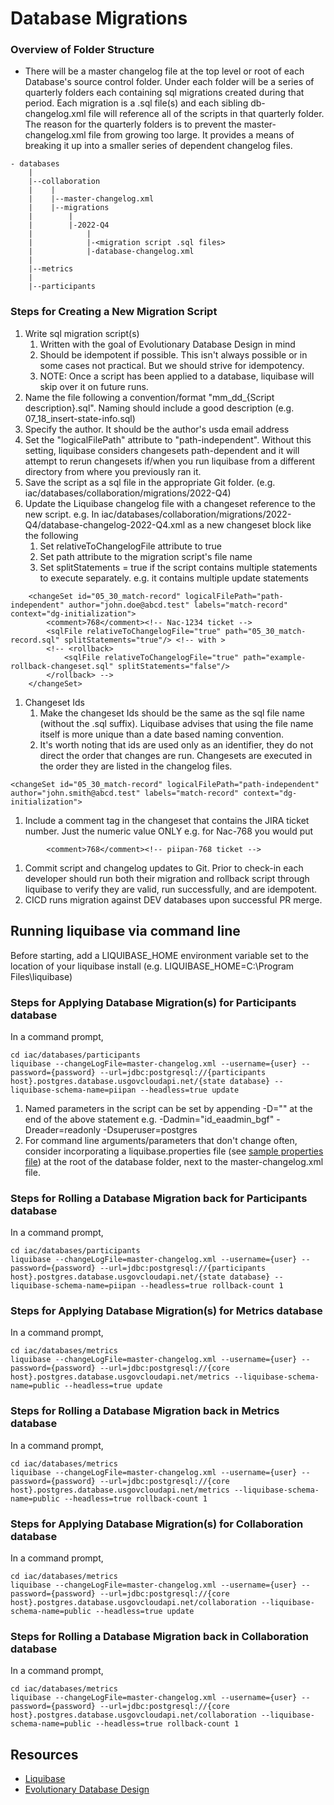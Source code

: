 # Database Migrations

### Overview of Folder Structure

* There will be a master changelog file at the top level or root of each Database's source control folder. Under each folder will be a series of quarterly folders each containing sql migrations created during that period. Each migration is a .sql file(s) and each sibling db-changelog.xml file will reference all of the scripts in that quarterly folder. The reason for the quarterly folders is to prevent the master-changelog.xml file from growing too large. It provides a means of breaking it up into a smaller series of dependent changelog files.

```
- databases
    |
    |--collaboration
    |    |
    |    |--master-changelog.xml
    |    |--migrations
    |        |
    |        |-2022-Q4
    |            |
    |            |-<migration script .sql files>
    |            |-database-changelog.xml
    |
    |--metrics
    |
    |--participants
```

### Steps for Creating a New Migration Script

1. Write sql migration script(s) 
    1. Written with the goal of Evolutionary Database Design in mind
    1. Should be idempotent if possible. This isn't always possible or in some cases not practical. But we should strive for idempotency.
    1. NOTE: Once a script has been applied to a database, liquibase will skip over it on future runs.
1. Name the file following a convention/format "mm_dd_{Script description}.sql". Naming should include a good description (e.g. 07_18_insert-state-info.sql)
1. Specify the author. It should be the author's usda email address
1. Set the "logicalFilePath" attribute to "path-independent". Without this setting, liquibase considers changesets path-dependent and it will attempt to rerun changesets if/when you run liquibase from a different directory from where you previously ran it.
1. Save the script as a sql file in the appropriate Git folder. (e.g. iac/databases/collaboration/migrations/2022-Q4)
1. Update the Liquibase changelog file with a changeset reference to the new script. e.g. In iac/databases/collaboration/migrations/2022-Q4/database-changelog-2022-Q4.xml as a new changeset block like the following
    1. Set relativeToChangelogFile attribute to true
    1. Set path attribute to the migration script's file name
    1. Set splitStatements = true if the script contains multiple statements to execute separately. e.g. it contains multiple update statements

```
    <changeSet id="05_30_match-record" logicalFilePath="path-independent" author="john.doe@abcd.test" labels="match-record" context="dg-initialization">
        <comment>768</comment><!-- Nac-1234 ticket -->
        <sqlFile relativeToChangelogFile="true" path="05_30_match-record.sql" splitStatements="true"/> <!-- with >
        <!-- <rollback>
            <sqlFile relativeToChangelogFile="true" path="example-rollback-changeset.sql" splitStatements="false"/>
        </rollback> -->
    </changeSet>
```

1. Changeset Ids
    1. Make the changeset Ids should be the same as the sql file name (without the .sql suffix). Liquibase advises that using the file name itself is more unique than a date based naming convention. 
    1. It's worth noting that ids are used only as an identifier, they do not direct the order that changes are run. Changesets are executed in the order they are listed in the changelog files.

```
<changeSet id="05_30_match-record" logicalFilePath="path-independent" author="john.smith@abcd.test" labels="match-record" context="dg-initialization">
```

1. Include a comment tag in the changeset that contains the JIRA ticket number. Just the numeric value ONLY e.g. for Nac-768 you would put

```
        <comment>768</comment><!-- piipan-768 ticket -->
```

1. Commit script and changelog updates to Git. Prior to check-in each developer should run both their migration and rollback script through liquibase to verify they are valid, run successfully, and are idempotent. 
1. CICD runs migration against DEV databases upon successful PR merge.

## Running liquibase via command line

Before starting, add a LIQUIBASE_HOME environment variable set to the location of your liquibase install (e.g. LIQUIBASE_HOME=C:\Program Files\liquibase)


### Steps for Applying Database Migration(s) for Participants database

In a command prompt,

```
cd iac/databases/participants
liquibase --changeLogFile=master-changelog.xml --username={user} --password={password} --url=jdbc:postgresql://{participants host}.postgres.database.usgovcloudapi.net/{state database} --liquibase-schema-name=piipan --headless=true update
```

1. Named parameters in the script can be set by appending -D<name of parameter>="<parameter value>" at the end of the above statement e.g. -Dadmin="id_eaadmin_bgf" -Dreader=readonly -Dsuperuser=postgres
1. For command line arguments/parameters that don't change often, consider incorporating a liquibase.properties file (see [sample properties file](../iac/databases/sample.liquibase.properties)) at the root of the database folder, next to the master-changelog.xml file.

### Steps for Rolling a Database Migration back for Participants database

In a command prompt,

```
cd iac/databases/participants
liquibase --changeLogFile=master-changelog.xml --username={user} --password={password} --url=jdbc:postgresql://{participants host}.postgres.database.usgovcloudapi.net/{state database} --liquibase-schema-name=piipan --headless=true rollback-count 1
```

### Steps for Applying Database Migration(s) for Metrics database 

In a command prompt,

```
cd iac/databases/metrics
liquibase --changeLogFile=master-changelog.xml --username={user} --password={password} --url=jdbc:postgresql://{core host}.postgres.database.usgovcloudapi.net/metrics --liquibase-schema-name=public --headless=true update
```

### Steps for Rolling a Database Migration back in Metrics database 

In a command prompt,

```
cd iac/databases/metrics
liquibase --changeLogFile=master-changelog.xml --username={user} --password={password} --url=jdbc:postgresql://{core host}.postgres.database.usgovcloudapi.net/metrics --liquibase-schema-name=public --headless=true rollback-count 1
```

### Steps for Applying Database Migration(s) for Collaboration database 

In a command prompt,

```
cd iac/databases/metrics
liquibase --changeLogFile=master-changelog.xml --username={user} --password={password} --url=jdbc:postgresql://{core host}.postgres.database.usgovcloudapi.net/collaboration --liquibase-schema-name=public --headless=true update
```

### Steps for Rolling a Database Migration back in Collaboration database 

In a command prompt,

```
cd iac/databases/metrics
liquibase --changeLogFile=master-changelog.xml --username={user} --password={password} --url=jdbc:postgresql://{core host}.postgres.database.usgovcloudapi.net/collaboration --liquibase-schema-name=public --headless=true rollback-count 1
```

## Resources
* [Liquibase](https://www.liquibase.org/)
* [Evolutionary Database Design](https://martinfowler.com/articles/evodb.html)
